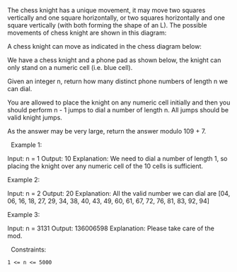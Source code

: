 The chess knight has a unique movement, it may move two squares vertically and one square horizontally, or two squares horizontally and one square vertically (with both forming the shape of an L). The possible movements of chess knight are shown in this diagram:

A chess knight can move as indicated in the chess diagram below:

We have a chess knight and a phone pad as shown below, the knight can only stand on a numeric cell (i.e. blue cell).

Given an integer n, return how many distinct phone numbers of length n we can dial.

You are allowed to place the knight on any numeric cell initially and then you should perform n - 1 jumps to dial a number of length n. All jumps should be valid knight jumps.

As the answer may be very large, return the answer modulo 109 + 7.

 
Example 1:

Input: n = 1
Output: 10
Explanation: We need to dial a number of length 1, so placing the knight over any numeric cell of the 10 cells is sufficient.


Example 2:

Input: n = 2
Output: 20
Explanation: All the valid number we can dial are [04, 06, 16, 18, 27, 29, 34, 38, 40, 43, 49, 60, 61, 67, 72, 76, 81, 83, 92, 94]


Example 3:

Input: n = 3131
Output: 136006598
Explanation: Please take care of the mod.


 
Constraints:


	1 <= n <= 5000

